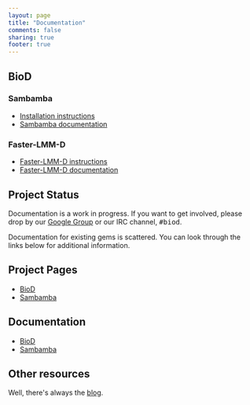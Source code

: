 ```yaml
---
layout: page
title: "Documentation"
comments: false
sharing: true
footer: true
---
```


<h2>BioD</h2>

<h3>Sambamba</h3>

* [Installation instructions](https://github.com/biod/sambamba/)
* [Sambamba documentation](https://github.com/biod/sambamba/)

<h3>Faster-LMM-D</h3>

* [Faster-LMM-D instructions](https://github.com/genetics-statistics/faster_lmm_d/)
* [Faster-LMM-D documentation](https://github.com/genetics-statistics/faster_lmm_d/)


Project Status
--------------
Documentation is a work in progress. If you want to get involved, please drop by our [Google Group](https://groups.google.com/forum/#!forum/dlang_biod) or our IRC channel, <tt>#biod</tt>.

Documentation for existing gems is scattered. You can look through the links below for additional information.

Project Pages
-------------
* [BioD](http://github.com/biod/biod)
* [Sambamba](http://github.com/biod/sambamba)

Documentation
------------------
* [BioD](http://github.com/biod/biod)
* [Sambamba](http://github.com/biod/biod)

Other resources
---------------

Well, there's always the [blog](http://biod.github.com/blog).
